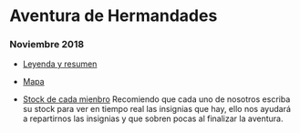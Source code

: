 # Aventura de Hermandades
### Noviembre 2018

  * [Leyenda y resumen ](https://docs.google.com/spreadsheets/d/1Bdp6m9Q5Ozy8_MelNTreQPUQoXCj6MohgkPv8qVSSnY/edit?usp=sharing)
  * [Mapa](https://docs.google.com/spreadsheets/d/1Bdp6m9Q5Ozy8_MelNTreQPUQoXCj6MohgkPv8qVSSnY/edit#gid=888046286)
 
* [Stock de cada mienbro](https://docs.google.com/spreadsheets/d/1Bdp6m9Q5Ozy8_MelNTreQPUQoXCj6MohgkPv8qVSSnY/edit#gid=2080277180)
Recomiendo que cada uno de nosotros escriba su stock para ver en tiempo real las insignias que hay,
ello nos ayudará a repartirnos las insignias y que sobren pocas al finalizar la aventura.
